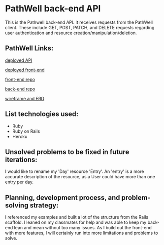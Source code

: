 # PathWell back-end API #
This is the Pathwell back-end API. It receives requests from the PathWell client. These include GET, POST, PATCH, and DELETE requests regarding user authentication and resource creation/manipulation/deletion.

## PathWell Links: #

[deployed API](https://apple-sundae-62931.herokuapp.com)

[deployed front-end](https://danpowers24.github.io/PathWell-client)

[front-end repo](https://github.com/Danpowers24/PathWell-client)

[back-end repo](https://github.com/Danpowers24/rails-api-project-2)

[wireframe and ERD](https://i.imgur.com/VFJzanK.jpg)

## List technologies used: ##
- Ruby
- Ruby on Rails
- Heroku

## Unsolved problems to be fixed in future iterations: ##
I would like to rename my 'Day' resource 'Entry'. An 'entry' is a more accurate description of the resource, as a User could have more than one entry per day.

## Planning, development process, and problem-solving strategy: ##
I referenced my examples and built a lot of the structure from the Rails scaffold. I leaned on my classmates for help and was able to keep my back-end lean and mean without too many issues. As I build out the front-end with more features, I will certainly run into more limitations and problems to solve.
